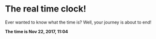 # The real time clock!

Ever wanted to know what the time is? Well, your journey is about to end!

**The time is Nov 22, 2017, 11:04**